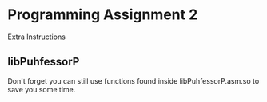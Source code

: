 
# Programming Assignment 2

Extra Instructions

## libPuhfessorP

Don't forget you can still use functions found inside libPuhfessorP.asm.so to save you some time.


